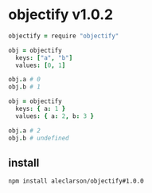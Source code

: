 
# objectify v1.0.2

```coffee
objectify = require "objectify"

obj = objectify
  keys: ["a", "b"]
  values: [0, 1]

obj.a # 0
obj.b # 1

obj = objectify
  keys: { a: 1 }
  values: { a: 2, b: 3 }

obj.a # 2
obj.b # undefined
```

## install

```sh
npm install aleclarson/objectify#1.0.0
```
